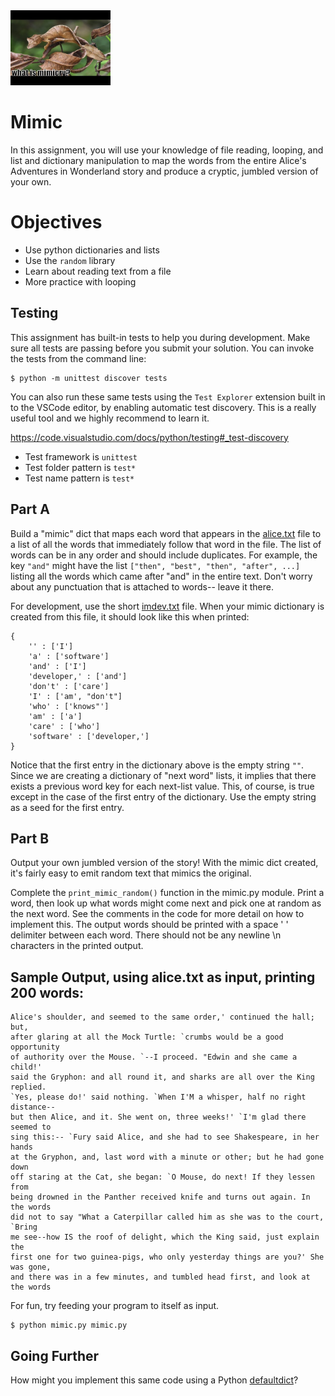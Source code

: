 <img height="120px" src="img/mimicry.jpg" />

# Mimic 
In this assignment, you will use your knowledge of file reading, looping, and list and dictionary manipulation to map the words from the entire Alice's Adventures in Wonderland story and produce a cryptic, jumbled version of your own.

# Objectives
- Use python dictionaries and lists
- Use the `random` library
- Learn about reading text from a file
- More practice with looping

## Testing
This assignment has built-in tests to help you during development. Make sure all tests are passing before you submit your solution. You can invoke the tests from the command line:
```console
$ python -m unittest discover tests
```
You can also run these same tests using the `Test Explorer` extension built in to the VSCode editor, by enabling automatic test discovery.  This is a really useful tool and we highly recommend to learn it.

https://code.visualstudio.com/docs/python/testing#_test-discovery

- Test framework is `unittest`
- Test folder pattern is `test*`
- Test name pattern is `test*`


## Part A
Build a "mimic" dict that maps each word that appears in the [alice.txt](./alice.txt) file to a list of all the words that immediately follow that word in the file. The list of words can be in any order and should include duplicates. For example, the key `"and"` might have the list `["then", "best", "then", "after", ...]` listing all the words which came after "and" in the entire text.  Don't worry about any punctuation that is attached to words-- leave it there.

For development, use the short [imdev.txt](./imdev.txt) file. When your mimic dictionary is created from this file, it should look like this when printed:
```
{
    '' : ['I']
    'a' : ['software']
    'and' : ['I']
    'developer,' : ['and']
    'don't' : ['care']
    'I' : ['am', "don't"]
    'who' : ['knows"']
    'am' : ['a']
    'care' : ['who']
    'software' : ['developer,']
}
```
Notice that the first entry in the dictionary above is the empty string `""`.  Since we are creating a dictionary of "next word" lists, it implies that there exists a previous word key for each next-list value.  This, of course, is true except in the case of the first entry of the dictionary. Use the empty string as a seed for the first entry.

## Part B
Output your own jumbled version of the story!  With the mimic dict created, it's fairly easy to emit random text that mimics the original.

Complete the `print_mimic_random()` function in the mimic.py module. Print a word, then look up what words might come next and pick one at random as the next word. See the comments in the code for more detail on how to implement this.  The output words should be printed with a space ' ' delimiter between each word.  There should not be any newline \n characters in the printed output.

## Sample Output, using alice.txt as input, printing 200 words:
```console
Alice's shoulder, and seemed to the same order,' continued the hall; but, 
after glaring at all the Mock Turtle: `crumbs would be a good opportunity 
of authority over the Mouse. `--I proceed. "Edwin and she came a child!' 
said the Gryphon: and all round it, and sharks are all over the King replied. 
`Yes, please do!' said nothing. `When I'M a whisper, half no right distance--
but then Alice, and it. She went on, three weeks!' `I'm glad there seemed to
sing this:-- `Fury said Alice, and she had to see Shakespeare, in her hands
at the Gryphon, and, last word with a minute or other; but he had gone down
off staring at the Cat, she began: `O Mouse, do next! If they lessen from 
being drowned in the Panther received knife and turns out again. In the words
did not to say "What a Caterpillar called him as she was to the court, `Bring
me see--how IS the roof of delight, which the King said, just explain the
first one for two guinea-pigs, who only yesterday things are you?' She was gone,
and there was in a few minutes, and tumbled head first, and look at the words
```

For fun, try feeding your program to itself as input. 
    
```
$ python mimic.py mimic.py
```

## Going Further
How might you implement this same code using a Python [defaultdict](https://docs.python.org/3/library/collections.html#defaultdict-objects)?